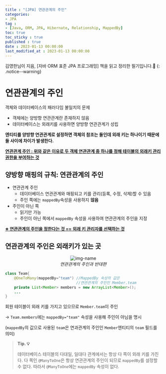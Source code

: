 ```yaml
---
title : "[JPA] 연관관계의 주인"
categories:
- JPA
tag :
- [Java, ORM, JPA, Hibernate, Relationship, MappedBy]
toc: true
toc_sticky : true
published : true
date : 2023-01-13 00:00:00
last_modified_at : 2023-01-13 00:00:00
---
```


김영한님이 지음, [자바 ORM 표준 JPA 프로그래밍] 책을 읽고 정리한 필기입니다.📢
{: .notice--warning}

# 연관관계의 주인

객체와 데이터베이스의 패러다임 불일치의 문제

- 객체에는 양방향 연관관계란 존재하지 않음
- 데이터베이스는 외래키를 사용하면 양방향 연관관계가 성립

**엔티티를 양방향 연관관계로 설정하면 객체의 참조는 둘인데 외래 키는 하나이기 때문에 둘 사이에 차이가 발생한다.** 

**<u>연관관계 주인 : 위와 같은 이유로 두 객체 연관관계 중 하나를 정해 테이블의 외래키 관리 권한을 부여하는 것</u>**



## 양방향 매핑의 규칙: 연관관계의 주인

- 연관관계 주인
    - 데이터베이스 연관관계와 매핑되고 키를 관리(등록, 수정, 삭제)할 수 있음
    - 주인 쪽에는 `mappedBy`속성을 사용하지 **않음**
- 주인이 아닌 쪽
    - 읽기만 가능
    - 주인이 아닌 쪽에서 `mappedBy` 속성을 사용하여 연관관계의 주인을 지정

**<u>※ 연관관계의 주인을 정한다는 것 == 외래 키 관리자를 선택하는 것</u>**



## 연관관계의 주인은 외래키가 있는 곳

<p align="center">
  <img alt="img-name" src="https://user-images.githubusercontent.com/13410737/212347284-75e3fe57-3653-496a-b5d3-bff3023519de.png">
  <br>
    <em>연관관계의 주인과 반대편</em>
</p>



```java
class Team{
    @OneToMany(mappedBy="team") //MappedBy 속성의 값은
                                //연관관계의 주인인 Member.team
    private List<Member> members = new ArrayList<Member>();
    ...
}
```

회원 테이블이 외래 키를 가지고 있으므로 `Member.team`이 주인

→ `Team.members`에는 `mappedBy="team"` 속성을 사용해 주인이 아님을 명시

(`mappedBy`의 값으로 사용된 `team`은 연과관계의 주인인 `Member`엔티티의 `team` 필드를 의미)

>**Tip. 💡**
>
>데이터베이스 테이블의 다대일, 일대다 관계에서는 항상 다 쪽이 외래 키를 가진다. 다 쪽인 `@ManyToOne`은 항상 연관관계의 주인이 되므로 `mappedBy`를 설정할 수 없다. 따라서 `@ManyToOne`에는 `mappedBy` 속성이 없다.
